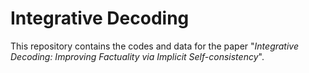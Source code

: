 # Integrative Decoding


This repository contains the codes and data for the paper "*Integrative Decoding: Improving Factuality via Implicit Self-consistency*". 